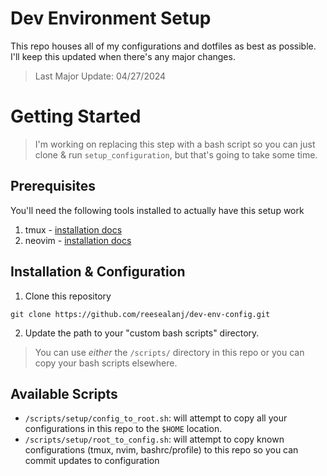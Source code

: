 # Dev Environment Setup

This repo houses all of my configurations and dotfiles as best as possible. I'll keep this updated when there's any major changes.

> Last Major Update: 04/27/2024

# Getting Started
> I'm working on replacing this step with a bash script so you can just clone & run `setup_configuration`, but that's going to take some time.

## Prerequisites
You'll need the following tools installed to actually have this setup work

1. tmux - [installation docs](https://github.com/tmux/tmux/wiki/Installing)
2. neovim - [installation docs]()

## Installation & Configuration
1. Clone this repository
```shell
git clone https://github.com/reesealanj/dev-env-config.git
```

2. Update the path to your "custom bash scripts" directory.
> You can use _either_ the `/scripts/` directory in this repo or you can copy your bash scripts elsewhere.

## Available Scripts

- `/scripts/setup/config_to_root.sh`: will attempt to copy all your configurations in this repo to the `$HOME` location.
- `/scripts/setup/root_to_config.sh`: will attempt to copy known configurations (tmux, nvim, bashrc/profile) to this repo so you can commit updates to configuration
